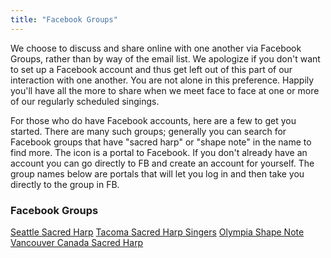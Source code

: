 ```yaml
---
title: "Facebook Groups"
---
```

We choose to discuss and share online with one another via Facebook Groups, rather than by way of the email list. We apologize if you don't want to set up a Facebook account and thus get left out of this part of our interaction with one another. You are not alone in this preference. Happily you'll have all the more to share when we meet face to face at one or more of our regularly scheduled singings.

For those who do have Facebook accounts, here are a few to get you started. There are many such groups; generally you can search for Facebook groups that have "sacred harp"  or "shape note" in the name to find more. The icon is a portal to Facebook. If you don't already have an account you can go directly to FB and create an account for yourself. The group names below are portals that will let you log in and then take you directly to the group in FB.

### Facebook Groups
[Seattle Sacred Harp](https://www.facebook.com/groups/50143802248/)
[Tacoma Sacred Harp Singers](https://www.facebook.com/groups/120742284716703/)
[Olympia Shape Note](https://www.facebook.com/groups/209263802422031/)
[Vancouver Canada Sacred Harp](https://www.facebook.com/groups/VancouverBC.SacredHarp/)